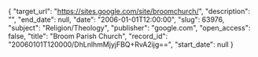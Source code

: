 {
  "target_url": "https://sites.google.com/site/broomchurch/", 
  "description": "", 
  "end_date": null, 
  "date": "2006-01-01T12:00:00", 
  "slug": 63976, 
  "subject": "Religion/Theology", 
  "publisher": "google.com", 
  "open_access": false, 
  "title": "Broom Parish Church", 
  "record_id": "20060101T120000/DhLnlhmMjyjFBQ+RvA2ijg==", 
  "start_date": null
}

